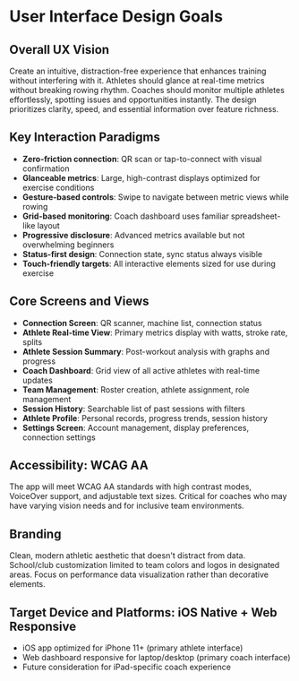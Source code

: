 # User Interface Design Goals

## Overall UX Vision
Create an intuitive, distraction-free experience that enhances training without interfering with it. Athletes should glance at real-time metrics without breaking rowing rhythm. Coaches should monitor multiple athletes effortlessly, spotting issues and opportunities instantly. The design prioritizes clarity, speed, and essential information over feature richness.

## Key Interaction Paradigms
- **Zero-friction connection**: QR scan or tap-to-connect with visual confirmation
- **Glanceable metrics**: Large, high-contrast displays optimized for exercise conditions
- **Gesture-based controls**: Swipe to navigate between metric views while rowing
- **Grid-based monitoring**: Coach dashboard uses familiar spreadsheet-like layout
- **Progressive disclosure**: Advanced metrics available but not overwhelming beginners
- **Status-first design**: Connection state, sync status always visible
- **Touch-friendly targets**: All interactive elements sized for use during exercise

## Core Screens and Views
- **Connection Screen**: QR scanner, machine list, connection status
- **Athlete Real-time View**: Primary metrics display with watts, stroke rate, splits
- **Athlete Session Summary**: Post-workout analysis with graphs and progress
- **Coach Dashboard**: Grid view of all active athletes with real-time updates
- **Team Management**: Roster creation, athlete assignment, role management
- **Session History**: Searchable list of past sessions with filters
- **Athlete Profile**: Personal records, progress trends, session history
- **Settings Screen**: Account management, display preferences, connection settings

## Accessibility: WCAG AA
The app will meet WCAG AA standards with high contrast modes, VoiceOver support, and adjustable text sizes. Critical for coaches who may have varying vision needs and for inclusive team environments.

## Branding
Clean, modern athletic aesthetic that doesn't distract from data. School/club customization limited to team colors and logos in designated areas. Focus on performance data visualization rather than decorative elements.

## Target Device and Platforms: iOS Native + Web Responsive
- iOS app optimized for iPhone 11+ (primary athlete interface)
- Web dashboard responsive for laptop/desktop (primary coach interface)
- Future consideration for iPad-specific coach experience
